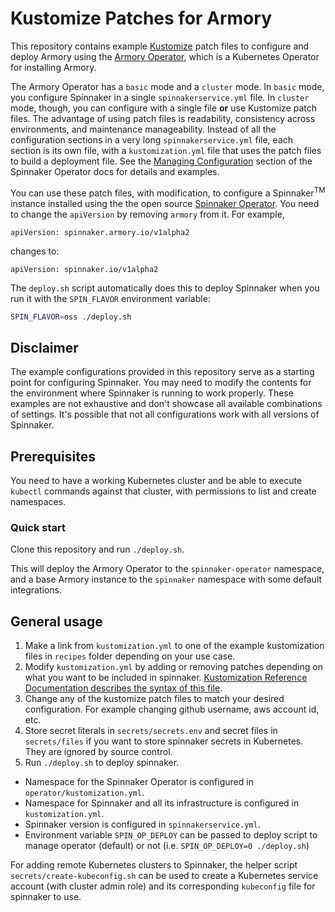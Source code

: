 # Kustomize Patches for Armory

This repository contains example [Kustomize](https://kustomize.io) patch files to configure and deploy Armory using the [Armory Operator](https://docs.armory.io/docs/installation/operator/), which is a Kubernetes Operator for installing Armory.

The Armory Operator has a `basic` mode and a `cluster` mode. In `basic` mode, you configure Spinnaker in a single `spinnakerservice.yml` file. In `cluster` mode, though, you can configure with a single file **or** use Kustomize patch files. The advantage of using patch files is readability, consistency across environments, and maintenance manageability.  Instead of all the configuration sections in a very long `spinnakerservice.yml` file, each section is its own file, with a `kustomization.yml` file that uses the patch files to build a deployment file. See the [Managing Configuration](https://docs.armory.io/docs/installation/operator/#managing-configuration) section of the Spinnaker Operator docs for details and examples.

You can use these patch files, with modification, to configure a Spinnaker<sup>TM</sup> instance installed using the the open source [Spinnaker Operator](https://github.com/armory/spinnaker-operator). You need to change the `apiVersion` by removing `armory` from it. For example,

```
apiVersion: spinnaker.armory.io/v1alpha2
```

changes to:

```
apiVersion: spinnaker.io/v1alpha2
```

The `deploy.sh` script automatically does this to deploy Spinnaker when you run it with the `SPIN_FLAVOR` environment variable:

```bash
SPIN_FLAVOR=oss ./deploy.sh
```

## Disclaimer

The example configurations provided in this repository serve as a starting point for configuring Spinnaker. You may need to modify the contents for the environment where Spinnaker is running to work properly. These examples are not exhaustive and don't showcase all available combinations of settings. It's possible that not all configurations work with all versions of Spinnaker.

## Prerequisites

You need to have a working Kubernetes cluster and be able to execute `kubectl` commands against that cluster, with permissions to list and create namespaces.

### Quick start

Clone this repository and run `./deploy.sh`.

This will deploy the Armory Operator to the `spinnaker-operator` namespace, and a base Armory instance to the `spinnaker` namespace with some default integrations.

## General usage

1. Make a link from `kustomization.yml` to one of the example kustomization files in `recipes` folder depending on your use case.
1. Modify `kustomization.yml` by adding or removing patches depending on what you want to be included in spinnaker. [Kustomization Reference Documentation describes the syntax of this file](https://kubectl.docs.kubernetes.io/pages/reference/kustomize.html).
1. Change any of the kustomize patch files to match your desired configuration. For example changing github username, aws account id, etc.
1. Store secret literals in `secrets/secrets.env` and secret files in `secrets/files` if you want to store spinnaker secrets in Kubernetes. They are ignored by source control.
1. Run `./deploy.sh` to deploy spinnaker.

* Namespace for the Spinnaker Operator is configured in `operator/kustomization.yml`.
* Namespace for Spinnaker and all its infrastructure is configured in `kustomization.yml`.
* Spinnaker version is configured in `spinnakerservice.yml`.
* Environment variable `SPIN_OP_DEPLOY` can be passed to deploy script to manage operator (default) or not (i.e. `SPIN_OP_DEPLOY=0 ./deploy.sh`)

For adding remote Kubernetes clusters to Spinnaker, the helper script `secrets/create-kubeconfig.sh` can be used to create a Kubernetes service account (with cluster admin role) and its corresponding `kubeconfig` file for spinnaker to use.



